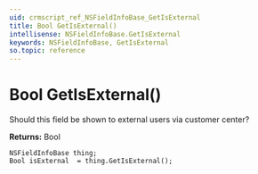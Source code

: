 ```yaml
---
uid: crmscript_ref_NSFieldInfoBase_GetIsExternal
title: Bool GetIsExternal()
intellisense: NSFieldInfoBase.GetIsExternal
keywords: NSFieldInfoBase, GetIsExternal
so.topic: reference
---
```


# Bool GetIsExternal()

Should this field be shown to external users via customer center?

**Returns:** Bool

```crmscript
NSFieldInfoBase thing;
Bool isExternal  = thing.GetIsExternal();
```

